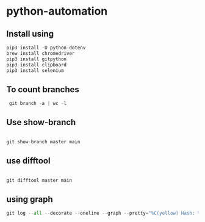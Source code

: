 # python-automation

## Install using

```Python
pip3 install -U python-dotenv
brew install chromedriver
pip3 install gitpython
pip3 install clipboard
pip3 install selenium  

```

## To count branches

```python
 git branch -a | wc -l

```

## Use show-branch

```python

git show-branch master main 

```

## use difftool

```python

git difftool master main 

```

## using graph

```python
git log --all --decorate --oneline --graph --pretty="%C(yellow) Hash: %h %C(blue)Date: %ad %C(red) Message:  %S" --date=human

```
